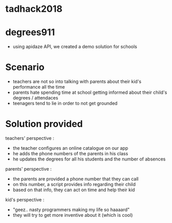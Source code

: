 # tadhack2018 

# degrees911
 - using apidaze API, we created a demo solution for schools

# Scenario

 - teachers are not so into talking with parents about their kid's performance all the time
 - parents hate spending time at school getting informed about their child's degrees / attendaces
 - teenagers tend to lie in order to not get grounded

# Solution provided

 teachers' perspective :
 - the teacher configures an online catalogue on our app
 - he adds the phone numbers of the parents in his class
 - he updates the degrees for all his students and the number of absences
 
 parents' perspective :
 - the parents are provided a phone number that they can call
 - on this number, a script provides info regarding their child
 - based on that info, they can act on time and help their kid
 
 kid's perspective :
 - "geez.. nasty programmers making my life so haaaard" 
 - they will try to get more inventive about it (which is cool)
 
